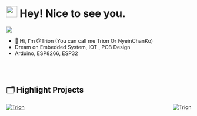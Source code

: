 <!-- <img align='right' src='https://user-images.githubusercontent.com/5713670/87202985-820dcb80-c2b6-11ea-9f56-7ec461c497c3.gif' width='200'> -->
<h1><img src="https://emojis.slackmojis.com/emojis/images/1531849430/4246/blob-sunglasses.gif?1531849430" width="30"/> Hey! Nice to see you.</h1>

 <img src="https://github-readme-stats.vercel.app/api?username=Trion&&show_icons=true&title_color=ffffff&icon_color=bb2acf&text_color=daf7dc&bg_color=151515"/>


- 👋 Hi, I’m @Trion (You can call me Trion Or NyeinChanKo)
- Dream on Embedded System, IOT , PCB Design
- Arduino, ESP8266, ESP32


<!-- [![Open Source Love](https://badges.frapsoft.com/os/v1/open-source.svg?v=102)](https://github.com/ellerbrock/open-source-badge/) -->


<br>
<br>


## 🗂️ Highlight Projects

 <a href="https://github.com/Trion">
  <img align="center" src="https://github.com/Ultrathings-Electronic/WaterLevelController/blob/main/hight.svg" alt="Trion" />
</a>

<a href="https://github.com/Trion">
  <img align="right" src="https://github.com/Trion/Sensors_fw_tester/blob/main/Soil%20Moisture.svg" alt="Trion" />
</a>
<br> 













<!---
Trion/Trion is a ✨ special ✨ repository because its `README.md` (this file) appears on your GitHub profile.
You can click the Preview link to take a look at your changes.
--->
